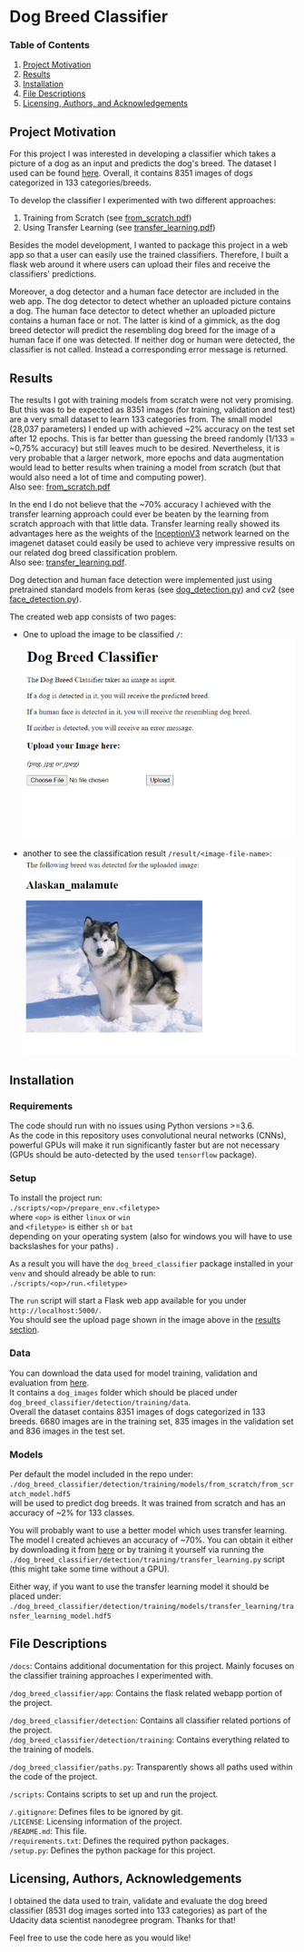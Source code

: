 # Dog Breed Classifier

### Table of Contents

1. [Project Motivation](#project-motivation)
2. [Results](#results)
3. [Installation](#installation)
4. [File Descriptions](#file-descriptions)
5. [Licensing, Authors, and Acknowledgements](#licensing-authors-acknowledgements)


## Project Motivation
For this project I was interested in developing a classifier
which takes a picture of a dog as an input and predicts the dog's breed.
The dataset I used can be found
[here](https://drive.google.com/drive/folders/1k45XN3L9dHUp9ypm2_KpWidBIWqIKuoN?usp=sharing).
Overall, it contains 8351 images of dogs categorized in 133 categories/breeds.

To develop the classifier I experimented with two different approaches:
1. Training from Scratch (see [from_scratch.pdf](./docs/from_scratch.pdf))
2. Using Transfer Learning (see [transfer_learning.pdf](./docs/transfer_learning.pdf))

Besides the model development, I wanted to package this project in a web app
so that a user can easily use the trained classifiers.
Therefore, I built a flask web around it where users can upload their files
and receive the classifiers' predictions.

Moreover, a dog detector and a human face detector are included in the web app.
The dog detector to detect whether an uploaded picture contains a dog.
The human face detector to detect whether an uploaded picture contains a human face or not.
The latter is kind of a gimmick,
as the dog breed detector will predict the resembling dog breed for the image of a human face if one was detected.
If neither dog or human were detected, the classifier is not called.
Instead a corresponding error message is returned.


## Results

The results I got with training models from scratch were not very promising.
But this was to be expected as 8351 images (for training, validation and test)
are a very small dataset to learn 133 categories from.
The small model (28,037 parameters) I ended up with achieved ~2% accuracy on the test set after 12 epochs.
This is far better than guessing the breed randomly (1/133 = ~0,75% accuracy) but still leaves much to be desired.
Nevertheless, it is very probable that a larger network, more epochs and data augmentation would lead to better results
when training a model from scratch (but that would also need a lot of time and computing power).  
Also see: [from_scratch.pdf](./docs/from_scratch.pdf)

In the end
I do not believe that the ~70% accuracy I achieved with the transfer learning approach could ever be beaten
by the learning from scratch approach with that little data. 
Transfer learning really showed its advantages here
as the weights of the
[InceptionV3](https://keras.io/api/applications/inceptionv3/)
network learned on the imagenet dataset
could easily be used to achieve very impressive results on our related dog breed classification problem.  
Also see: [transfer_learning.pdf](./docs/transfer_learning.pdf).

Dog detection and human face detection were implemented just using pretrained standard models from
keras (see [dog_detection.py](./dog_breed_classifier/detection/dog_detection.py))
and cv2 (see [face_detection.py](./dog_breed_classifier/detection/face_detection.py)).


The created web app consists of two pages:  
- One to upload the image to be classified `/`:  
![](./docs/img/upload_page.png)  

- another to see the classification result `/result/<image-file-name>`:  
![](./docs/img/result_page.png) 


## Installation

### Requirements
The code should run with no issues using Python versions >=3.6.  
As the code in this repository uses convolutional neural networks (CNNs),
powerful GPUs will make it run significantly faster but are not necessary
(GPUs should be auto-detected by the used `tensorflow` package).  

### Setup

To install the project run:  
`./scripts/<op>/prepare_env.<filetype>`  
where `<op>` is either `linux` or `win`  
and `<filetype>` is either `sh` or `bat`  
depending on your operating system (also for windows you will have to use backslashes for your paths) .

As a result you will have the `dog_breed_classifier` package installed in your `venv`
and should already be able to run:  
`./scripts/<op>/run.<filetype>`

The `run` script will start a Flask web app available for you under `http://localhost:5000/`.  
You should see the upload page shown in the image above in the [results section](#results).  


### Data
You can download the data used for model training, validation and evaluation from
[here](https://drive.google.com/drive/folders/1k45XN3L9dHUp9ypm2_KpWidBIWqIKuoN?usp=sharing).  
It contains a `dog_images` folder which should be placed under
`dog_breed_classifier/detection/training/data`.  
Overall the dataset contains 8351 images of dogs categorized in 133 breeds.
6680 images are in the training set,
835 images in the validation set
and 836 images in the test set.


### Models
Per default the model included in the repo under:  
`./dog_breed_classifier/detection/training/models/from_scratch/from_scratch_model.hdf5`  
will be used to predict dog breeds.
It was trained from scratch and has an accuracy of ~2% for 133 classes.

You will probably want to use a better model which uses transfer learning.
The model I created achieves an accuracy of ~70%.
You can obtain it either by downloading it from
[here](https://drive.google.com/drive/folders/1ysjXHqWgbbVsPny4DTWC6gf1vs5LU5aR?usp=sharing)
or by training it yourself via running the
`./dog_breed_classifier/detection/training/transfer_learning.py`
script (this might take some time without a GPU).

Either way, if you want to use the transfer learning model
it should be placed under:  
`./dog_breed_classifier/detection/training/models/transfer_learning/transfer_learning_model.hdf5`


## File Descriptions

`/docs`: Contains additional documentation for this project.
Mainly focuses on the classifier training approaches I experimented with.

`/dog_breed_classifier/app`: Contains the flask related webapp portion of the project.  

`/dog_breed_classifier/detection`: Contains all classifier related portions of the project.  
`/dog_breed_classifier/detection/training`: Contains everything related to the training of models.  

`/dog_breed_classifier/paths.py`: Transparently shows all paths used within the code of the project.

`/scripts`: Contains scripts to set up and run the project.  

`/.gitignore`: Defines files to be ignored by git.  
`/LICENSE`: Licensing information of the project.  
`/README.md`: This file.  
`/requirements.txt`: Defines the required python packages.  
`/setup.py`: Defines the python package for this project.


## Licensing, Authors, Acknowledgements
I obtained the data used to train, validate and evaluate the dog breed classifier
(8531 dog images sorted into 133 categories) as part of the Udacity data scientist nanodegree program.
Thanks for that!

Feel free to use the code here as you would like!
